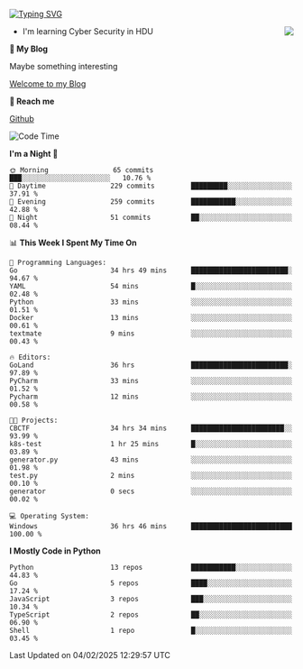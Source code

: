 [![Typing SVG](https://readme-typing-svg.herokuapp.com?font=Fira+Code&pause=1000&random=false&width=450&height=60&lines=Hello+%F0%9F%91%8B%F0%9F%8F%BB;I'm+JBNRZ)](https://git.io/typing-svg)

<a href="#">
  <img align="right" src="https://github-readme-stats.vercel.app/api?username=JBNRZ&show_icons=true&bg_color=15,f2f7fd,E0EAFC" />
</a>

- I'm learning Cyber Security in HDU

 **🌱 My Blog**

Maybe something interesting

[Welcome to my Blog](https://jbnrz.com.cn/)

 **💬 Reach me** 

[Github](https://github.com/JBNRZ)


<!--START_SECTION:waka-->
![Code Time](http://img.shields.io/badge/Code%20Time-933%20hrs%2016%20mins-blue)

**I'm a Night 🦉** 

```text
🌞 Morning                65 commits          ███░░░░░░░░░░░░░░░░░░░░░░   10.76 % 
🌆 Daytime                229 commits         █████████░░░░░░░░░░░░░░░░   37.91 % 
🌃 Evening                259 commits         ███████████░░░░░░░░░░░░░░   42.88 % 
🌙 Night                  51 commits          ██░░░░░░░░░░░░░░░░░░░░░░░   08.44 % 
```


📊 **This Week I Spent My Time On** 

```text
💬 Programming Languages: 
Go                       34 hrs 49 mins      ████████████████████████░   94.67 % 
YAML                     54 mins             █░░░░░░░░░░░░░░░░░░░░░░░░   02.48 % 
Python                   33 mins             ░░░░░░░░░░░░░░░░░░░░░░░░░   01.51 % 
Docker                   13 mins             ░░░░░░░░░░░░░░░░░░░░░░░░░   00.61 % 
textmate                 9 mins              ░░░░░░░░░░░░░░░░░░░░░░░░░   00.43 % 

🔥 Editors: 
GoLand                   36 hrs              ████████████████████████░   97.89 % 
PyCharm                  33 mins             ░░░░░░░░░░░░░░░░░░░░░░░░░   01.52 % 
Pycharm                  12 mins             ░░░░░░░░░░░░░░░░░░░░░░░░░   00.58 % 

🐱‍💻 Projects: 
CBCTF                    34 hrs 34 mins      ███████████████████████░░   93.99 % 
k8s-test                 1 hr 25 mins        █░░░░░░░░░░░░░░░░░░░░░░░░   03.89 % 
generator.py             43 mins             ░░░░░░░░░░░░░░░░░░░░░░░░░   01.98 % 
test.py                  2 mins              ░░░░░░░░░░░░░░░░░░░░░░░░░   00.10 % 
generator                0 secs              ░░░░░░░░░░░░░░░░░░░░░░░░░   00.02 % 

💻 Operating System: 
Windows                  36 hrs 46 mins      █████████████████████████   100.00 % 
```

**I Mostly Code in Python** 

```text
Python                   13 repos            ███████████░░░░░░░░░░░░░░   44.83 % 
Go                       5 repos             ████░░░░░░░░░░░░░░░░░░░░░   17.24 % 
JavaScript               3 repos             ███░░░░░░░░░░░░░░░░░░░░░░   10.34 % 
TypeScript               2 repos             ██░░░░░░░░░░░░░░░░░░░░░░░   06.90 % 
Shell                    1 repo              █░░░░░░░░░░░░░░░░░░░░░░░░   03.45 % 
```




 Last Updated on 04/02/2025 12:29:57 UTC
<!--END_SECTION:waka-->
